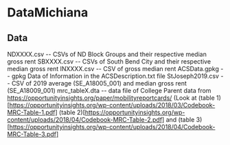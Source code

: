 ﻿# DataMichiana
 
 ## Data
 
 NDXXXX.csv -- CSVs of ND Block Groups and their respective median gross rent
 SBXXXX.csv -- CSVs of South Bend City and their respective median gross rent
 INXXXX.csv -- CSV of gross median rent
 ACSData.gpkg -- gpkg Data of Information in the ACSDescription.txt file
 StJoseph2019.csv -- CSV of 2019 average (SE_A18005_001) and median gross rent (SE_A18009_001)
 mrc_tableX.dta -- data file of College Parent data from https://opportunityinsights.org/paper/mobilityreportcards/ (Look at (table 1)[https://opportunityinsights.org/wp-content/uploads/2018/03/Codebook-MRC-Table-1.pdf] (table 2)[https://opportunityinsights.org/wp-content/uploads/2018/04/Codebook-MRC-Table-2.pdf] and (table 3)[https://opportunityinsights.org/wp-content/uploads/2018/04/Codebook-MRC-Table-3.pdf]
 
 
